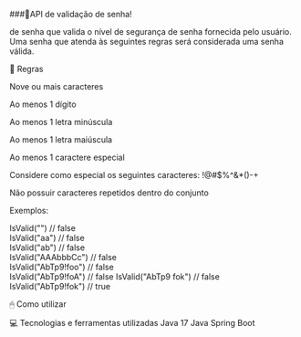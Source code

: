 
###🔐API de validação de senha!


de senha que valida o nível de segurança de senha fornecida pelo usuário. Uma senha que atenda às seguintes regras será considerada uma senha válida.

📃 Regras

Nove ou mais caracteres

Ao menos 1 dígito

Ao menos 1 letra minúscula

Ao menos 1 letra maiúscula

Ao menos 1 caractere especial

Considere como especial os seguintes caracteres: !@#$%^&*()-+

Não possuir caracteres repetidos dentro do conjunto

Exemplos:

IsValid("") // false  
IsValid("aa") // false  
IsValid("ab") // false  
IsValid("AAAbbbCc") // false  
IsValid("AbTp9!foo") // false  
IsValid("AbTp9!foA") // false
IsValid("AbTp9 fok") // false
IsValid("AbTp9!fok") // true

🖱 Como utilizar




💻 Tecnologias e ferramentas utilizadas
Java 17
Java Spring Boot
